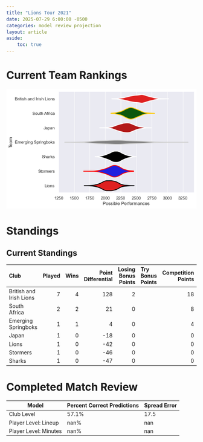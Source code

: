 ```yaml
---  
title: "Lions Tour 2021"  
date: 2025-07-29 6:00:00 -0500  
categories: model review projection  
layout: article  
aside:  
    toc: true  
---
```

# Current Team Rankings


![Club Rankings](plots/rankings_Lions_Tour_2021.png)
# Standings

## Current Standings


| Club                    |   Played |   Wins |   Point Differential |   Losing Bonus Points | Try Bonus Points   |   Competition Points |
|:------------------------|---------:|-------:|---------------------:|----------------------:|:-------------------|---------------------:|
| British and Irish Lions |        7 |      4 |                  128 |                     2 |                    |                   18 |
| South Africa            |        2 |      2 |                   21 |                     0 |                    |                    8 |
| Emerging Springboks     |        1 |      1 |                    4 |                     0 |                    |                    4 |
| Japan                   |        1 |      0 |                  -18 |                     0 |                    |                    0 |
| Lions                   |        1 |      0 |                  -42 |                     0 |                    |                    0 |
| Stormers                |        1 |      0 |                  -46 |                     0 |                    |                    0 |
| Sharks                  |        1 |      0 |                  -47 |                     0 |                    |                    0 |



# Completed Match Review


| Model | Percent Correct Predictions | Spread Error |
| ------ | ------ | ------ |
| Club Level | 57.1% | 17.5 |
| Player Level: Lineup | nan% | nan |
| Player Level: Minutes | nan% | nan |

